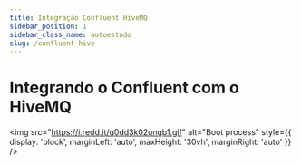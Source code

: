 ```yaml
---
title: Integração Confluent HiveMQ
sidebar_position: 1
sidebar_class_name: autoestudo
slug: /confluent-hive
---
```


# Integrando o Confluent com o HiveMQ

<img 
  src="https://i.redd.it/q0dd3k02unqb1.gif"
  alt="Boot process" 
  style={{ 
    display: 'block',
    marginLeft: 'auto',
    maxHeight: '30vh',
    marginRight: 'auto'
  }} 
/>
<br/>
